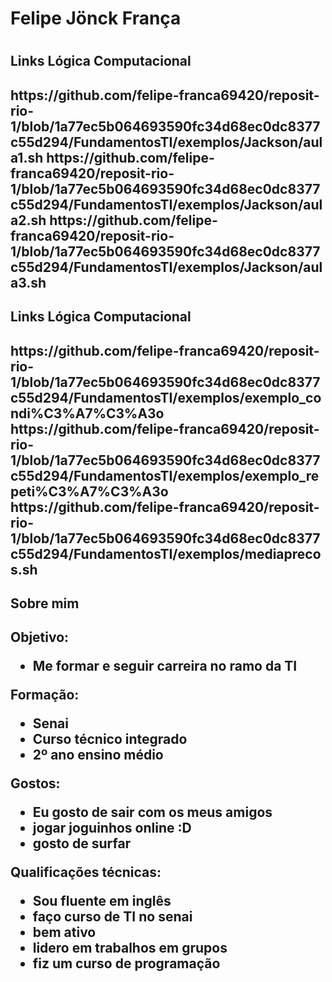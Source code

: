 <h1/>Felipe Jönck França<h1>

<h2/>Links Lógica Computacional<h2>
  https://github.com/felipe-franca69420/reposit-rio-1/blob/1a77ec5b064693590fc34d68ec0dc8377c55d294/FundamentosTI/exemplos/Jackson/aula1.sh
  https://github.com/felipe-franca69420/reposit-rio-1/blob/1a77ec5b064693590fc34d68ec0dc8377c55d294/FundamentosTI/exemplos/Jackson/aula2.sh
  https://github.com/felipe-franca69420/reposit-rio-1/blob/1a77ec5b064693590fc34d68ec0dc8377c55d294/FundamentosTI/exemplos/Jackson/aula3.sh

  <h2/>Links Lógica Computacional<h2>
  https://github.com/felipe-franca69420/reposit-rio-1/blob/1a77ec5b064693590fc34d68ec0dc8377c55d294/FundamentosTI/exemplos/exemplo_condi%C3%A7%C3%A3o
  https://github.com/felipe-franca69420/reposit-rio-1/blob/1a77ec5b064693590fc34d68ec0dc8377c55d294/FundamentosTI/exemplos/exemplo_repeti%C3%A7%C3%A3o
  https://github.com/felipe-franca69420/reposit-rio-1/blob/1a77ec5b064693590fc34d68ec0dc8377c55d294/FundamentosTI/exemplos/mediaprecos.sh
  
<h2/>Sobre mim<h2>

Objetivo:
- Me formar e seguir carreira no ramo da TI

Formação:
- Senai
- Curso técnico integrado
- 2º ano ensino médio

Gostos:
- Eu gosto de sair com os meus amigos
- jogar joguinhos online :D
- gosto de surfar

Qualificações técnicas: 

- Sou fluente em inglês
- faço curso de TI no senai
- bem ativo
- lidero em trabalhos em grupos
- fiz um curso de programação
